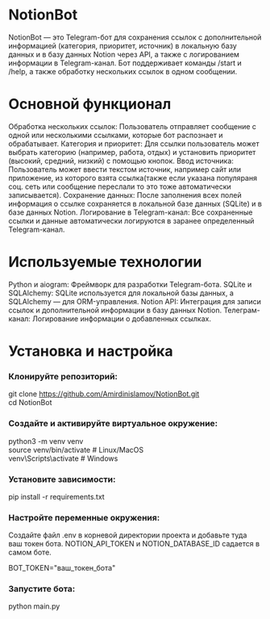 # NotionBot

NotionBot — это Telegram-бот для сохранения ссылок с дополнительной информацией (категория, приоритет, источник) в локальную базу данных и в базу данных Notion через API, а также с логированием информации в Telegram-канал. Бот поддерживает команды /start и /help, а также обработку нескольких ссылок в одном сообщении.

# Основной функционал

Обработка нескольких ссылок: Пользователь отправляет сообщение с одной или несколькими ссылками, которые бот распознает и обрабатывает.
Категория и приоритет: Для ссылки пользователь может выбрать категорию (например, работа, отдых) и установить приоритет (высокий, средний, низкий) с помощью кнопок.
Ввод источника: Пользователь может ввести текстом источник, например сайт или приложение, из которого взята ссылка(также если указана популяраня соц. сеть или сообщение переслали то это тоже автоматически записывается).
Сохранение данных: После заполнения всех полей информация о ссылке сохраняется в локальной базе данных (SQLite) и в базе данных Notion.
Логирование в Telegram-канал: Все сохраненные ссылки и данные автоматически логируются в заранее определенный Telegram-канал.

# Используемые технологии

Python и aiogram: Фреймворк для разработки Telegram-бота.
SQLite и SQLAlchemy: SQLite используется для локальной базы данных, а SQLAlchemy — для ORM-управления.
Notion API: Интеграция для записи ссылок и дополнительной информации в базу данных Notion.
Телеграм-канал: Логирование информации о добавленных ссылках.

# Установка и настройка

### Клонируйте репозиторий:
git clone https://github.com/Amirdinislamov/NotionBot.git  
cd NotionBot
### Создайте и активируйте виртуальное окружение:
python3 -m venv venv  
source venv/bin/activate  # Linux/MacOS  
venv\Scripts\activate  # Windows
### Установите зависимости:
pip install -r requirements.txt
### Настройте переменные окружения:
Создайте файл .env в корневой директории проекта и добавьте туда ваш токен бота. NOTION_API_TOKEN и NOTION_DATABASE_ID садается в самом боте.

BOT_TOKEN="ваш_токен_бота"

### Запустите бота:
python main.py